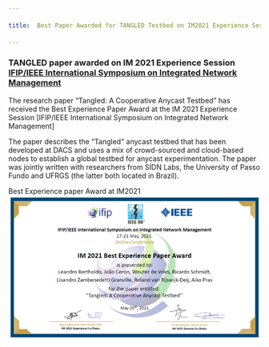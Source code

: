 ```yaml
---

title:  Best Paper Awarded for TANGLED Testbed on IM2021 Experience Sessions

---
```



### TANGLED paper awarded on IM 2021 Experience Session [IFIP/IEEE International Symposium on Integrated Network Management](https://im2021.ieee-im.org/call-experience-session-papers)

The research paper “Tangled: A Cooperative Anycast Testbed” has received the Best Experience Paper Award at the
IM 2021 Experience Session [IFIP/IEEE International Symposium on Integrated Network Management]

The paper describes the “Tangled" anycast testbed that has been developed at DACS and uses a mix of crowd-sourced and cloud-based nodes to establish a global testbed for anycast experimentation. The paper was jointly written with researchers from SIDN Labs, the University of Passo Fundo and UFRGS (the latter both located in Brazil).

Best Experience paper Award at IM2021
![](/img/IM_2021_Best_Experience_Paper_Award.PNG)
